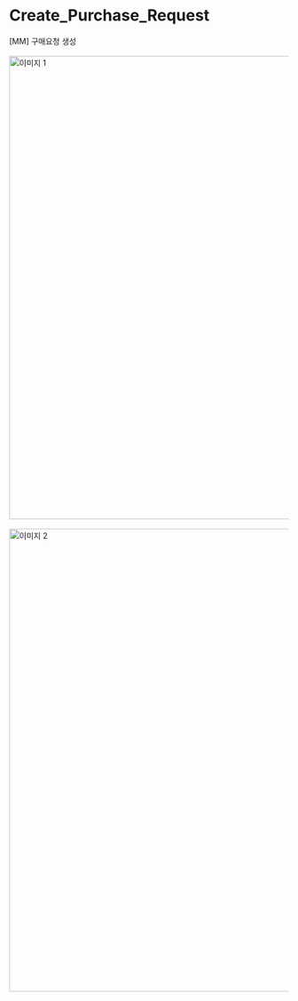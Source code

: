 # Create_Purchase_Request
[MM] 구매요청 생성
<br></br>
<img width="834" alt="이미지 1" src="https://github.com/user-attachments/assets/4e4d6364-71c7-4beb-8682-338cb15f8d11" />
<br></br>
<img width="833" alt="이미지 2" src="https://github.com/user-attachments/assets/eef6a32e-e72e-43b7-9178-74f8b1372595" />
